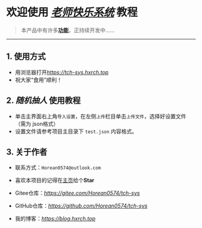 # 欢迎使用 [***老师快乐系统***][1] 教程

> 本产品中有许多[**功能**][2]，正持续开发中……

---

## **1. 使用方式**
- 用浏览器打开*https://tch-sys.hxrch.top*
- 祝大家“食用”顺利！

## **2. _随机抽人_ 使用教程**
- 单击主界面右上角`导入设置`，在左侧`上传`栏目单击`上传文件`，选择好设置文件（需为 json格式）
- 设置文件请参考项目主目录下 `test.json` 内容格式。

## **3. 关于作者**
- 联系方式：`Horean0574@outlook.com`
- 喜欢本项目的记得在[主页][3]给个**Star**
- Gitee仓库：*https://gitee.com/Horean0574/tch-sys*
- GitHub仓库：*https://github.com/Horean0574/tch-sys*
- 我的博客：*https://blog.hxrch.top*
  
  [1]: https://tch-sys.hxrch.top
  [2]: https://tch-sys.hxrch.top/#usage-area
  [3]: https://gitee.com/Horean0574/tch-sys/
